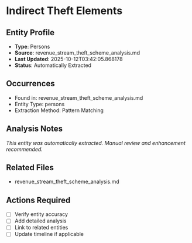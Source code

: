 # Indirect Theft Elements

## Entity Profile
- **Type**: Persons
- **Source**: revenue_stream_theft_scheme_analysis.md
- **Last Updated**: 2025-10-12T03:42:05.868178
- **Status**: Automatically Extracted

## Occurrences
- Found in: revenue_stream_theft_scheme_analysis.md
- Entity Type: persons
- Extraction Method: Pattern Matching

## Analysis Notes
*This entity was automatically extracted. Manual review and enhancement recommended.*

## Related Files
- revenue_stream_theft_scheme_analysis.md

## Actions Required
- [ ] Verify entity accuracy
- [ ] Add detailed analysis
- [ ] Link to related entities
- [ ] Update timeline if applicable
